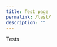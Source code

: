 ```yaml
---
title: Test page
permalink: /test/
description: ""
---
```

Tests

<script src="//www.instagram.com/embed.js"></script>